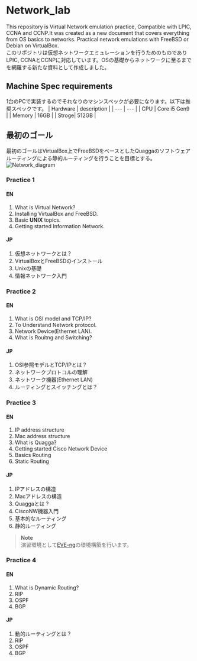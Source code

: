 # Network_lab
This repository is Virtual Network emulation practice, Compatible with LPIC, CCNA and CCNP.It was created as a new document that covers everything from OS basics to networks.
Practical network emulations with FreeBSD or Debian on VirtualBox.  
このリポジトリは仮想ネットワークエミュレーションを行うためのものでありLPIC, CCNAとCCNPに対応しています。OSの基礎からネットワークに至るまでを網羅する新たな資料として作成しました。
<!--table-->
## Machine Spec requirements
1台のPCで実装するのでそれなりのマシンスペックが必要になります。以下は推奨スペックです。
| Hardware | description |
| --- | --- |
| CPU | Core i5 Gen9 |
| Memory | 16GB |
| Stroge| 512GB |
<!--subject-->
## 最初のゴール
最初のゴールはVirtualBox上でFreeBSDをベースとしたQuaggaのソフトウェアルーティングによる静的ルーティングを行うことを目標とする。
![Network_diagram](https://user-images.githubusercontent.com/105468859/214523643-a94fe426-6c5b-4feb-aa01-5892f7639a1b.svg)
### Practice 1

#### EN
1. What is Virtual Network?
2. Installing VirtualBox and FreeBSD.
3. Basic **UNIX** topics.
4. Getting started Information Network.

#### JP
1. 仮想ネットワークとは？
2. VirtualBoxとFreeBSDのインストール
3. Unixの基礎
4. 情報ネットワーク入門

### Practice 2

#### EN
1. What is OSI model and TCP/IP?
2. To Understand Network protocol.
3. Network Device(Ethernet LAN).
4. What is Rouitng and Switching?

#### JP
1. OSI参照モデルとTCP/IPとは？
2. ネットワークプロトコルの理解
3. ネットワーク機器(Ethernet LAN)
4. ルーティングとスイッチングとは？

### Practice 3
#### EN
1. IP address structure
2. Mac address structure
3. What is Quagga? 
4. Getting started Cisco Network Device
5. Basics Routing
6. Static Routing
#### JP
1. IPアドレスの構造
2. Macアドレスの構造
3. Quaggaとは？
4. CiscoNW機器入門
5. 基本的なルーティング
6. 静的ルーティング
>**Note**  
>演習環境として[EVE-ng](https://www.eve-ng.net/)の環境構築を行います。
### Practice 4
#### EN
1. What is Dynamic Routing?
2. RIP
3. OSPF
4. BGP
#### JP
1. 動的ルーティングとは？
2. RIP
3. OSPF
4. BGP
